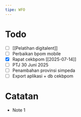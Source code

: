```yaml
---
tipe: WFO
---
```

# Todo
- [ ] [[Pelatihan digitalent]] 
- [ ] Perbaikan bpom mobile
- [x] Rapat cekbpom [[2025-07-14]]
- [ ] PTJ 30 Juni 2025
- [ ] Penambahan provinsi simpeda
- [ ] Export aplikasi + db cekbpom
# Catatan
- Note 1
